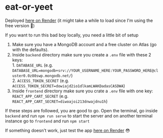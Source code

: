 # eat-or-yeet

Deployed [here on Render](https://eat-or-yeet.onrender.com) (it might take a while to load since I'm using the free version 💩)

If you want to run this bad boy locally, you need a little bit of setup

1. Make sure you have a MongoDB account and a free cluster on Atlas (go with the defaults).
2. Inside `backend` directory make sure you create a `.env` file with these 2 keys: <br /> 1. `DATABASE_URL` (e.g. `DATABASE_URL=mongodb+srv://YOUR_USERNAME_HERE:YOUR_PASSWORD_HERE@cluster0.0z80swp.mongodb.net/`) <br /> 2. `ACCESS_TOKEN_SECRET` (e.g. `ACCESS_TOKEN_SECRET=dowiajd2io1dlkamLWAKDadasCASDWA`)
3. Inside `frontend` directory make sure you crate a `.env` file with one key: <br /> `REACT_APP_CART_SECRET` (e.g. `REACT_APP_CART_SECRET=diwoajoi213dnwajdnu1h`)

If these steps are followed, you are good to go. Open the terminal, go inside `backend` and run `npm run serve` to start the server and on another terminal instance go to `frontend` and run `npm start`

If something doesn't work, just test the app [here on Render](https://eat-or-yeet.onrender.com) 😳
